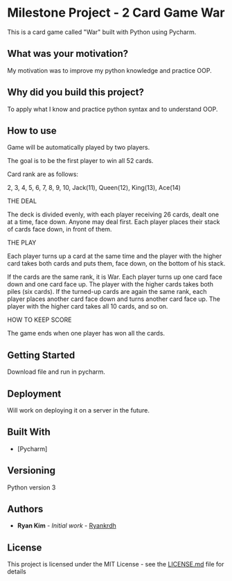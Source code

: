 # Milestone Project - 2 Card Game War

This is a card game called "War" built with Python using Pycharm.

## What was your motivation?

My motivation was to improve my python knowledge and practice OOP.

## Why did you build this project?

To apply what I know and practice python syntax and to understand OOP. 

## How to use

Game will be automatically played by two players.

The goal is to be the first player to win all 52 cards.

Card rank are as follows:

2, 3, 4, 5, 6, 7, 8, 9, 10, Jack(11), Queen(12), King(13), Ace(14)

THE DEAL

The deck is divided evenly, with each player receiving 26 cards, dealt one at a time, face down. Anyone may deal first. Each player places their stack of cards face down, in front of them.

THE PLAY

Each player turns up a card at the same time and the player with the higher card takes both cards and puts them, face down, on the bottom of his stack.

If the cards are the same rank, it is War. Each player turns up one card face down and one card face up. The player with the higher cards takes both piles (six cards). If the turned-up cards are again the same rank, each player places another card face down and turns another card face up. The player with the higher card takes all 10 cards, and so on.

HOW TO KEEP SCORE

The game ends when one player has won all the cards.

## Getting Started

Download file and run in pycharm.

## Deployment

Will work on deploying it on a server in the future.

## Built With

* [Pycharm]

## Versioning

Python version 3

## Authors

* **Ryan Kim** - *Initial work* - [Ryankrdh](https://github.com/ryankrdh)

## License

This project is licensed under the MIT License - see the [LICENSE.md](LICENSE.md) file for details

